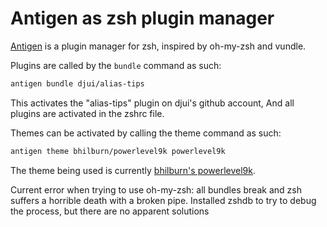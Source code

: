 # Antigen as zsh plugin manager
[Antigen](http://antigen.sharats.me/) is a plugin manager for zsh, inspired by oh-my-zsh and vundle.

Plugins are called by the `bundle` command as such:

```zsh
antigen bundle djui/alias-tips
```

This activates the "alias-tips" plugin on djui's github account, And all plugins are activated in the zshrc file.

Themes can be activated by calling the theme command as such:

```zsh
antigen theme bhilburn/powerlevel9k powerlevel9k
```

The theme being used is currently [bhilburn's powerlevel9k](https://github.com/bhilburn/powerlevel9k).

Current error when trying to use oh-my-zsh: all bundles break and zsh suffers a horrible death with a broken pipe. Installed zshdb to try to debug the process, but there are no apparent solutions
